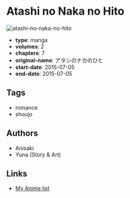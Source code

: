 # Atashi no Naka no Hito

![atashi-no-naka-no-hito](https://cdn.myanimelist.net/images/manga/1/231058.jpg)

-   **type**: manga
-   **volumes**: 2
-   **chapters**: 7
-   **original-name**: アタシのナカのひと
-   **start-date**: 2015-07-05
-   **end-date**: 2015-07-05

## Tags

-   romance
-   shoujo

## Authors

-   Anisaki
-   Yuna (Story & Art)

## Links

-   [My Anime list](https://myanimelist.net/manga/114283/Atashi_no_Naka_no_Hito)
